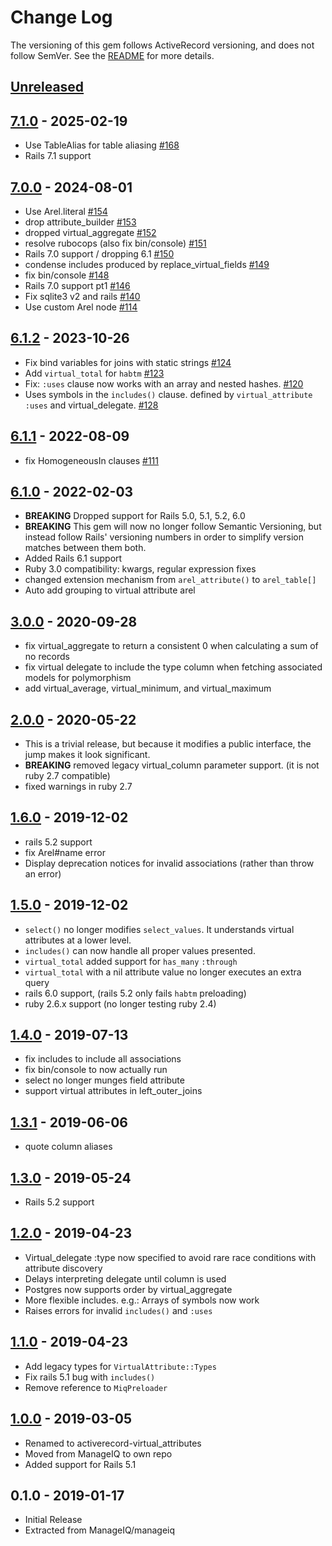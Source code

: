 # Change Log

The versioning of this gem follows ActiveRecord versioning, and does not follow SemVer.  See the [README](./README.md) for more details.

## [Unreleased]

## [7.1.0] - 2025-02-19

* Use TableAlias for table aliasing [#168](https://github.com/ManageIQ/activerecord-virtual_attributes/pull/168)
* Rails 7.1 support

## [7.0.0] - 2024-08-01

* Use Arel.literal [#154](https://github.com/ManageIQ/activerecord-virtual_attributes/pull/154)
* drop attribute_builder [#153](https://github.com/ManageIQ/activerecord-virtual_attributes/pull/153)
* dropped virtual_aggregate [#152](https://github.com/ManageIQ/activerecord-virtual_attributes/pull/152)
* resolve rubocops (also fix bin/console) [#151](https://github.com/ManageIQ/activerecord-virtual_attributes/pull/151)
* Rails 7.0 support / dropping 6.1 [#150](https://github.com/ManageIQ/activerecord-virtual_attributes/pull/150)
* condense includes produced by replace_virtual_fields [#149](https://github.com/ManageIQ/activerecord-virtual_attributes/pull/149)
* fix bin/console [#148](https://github.com/ManageIQ/activerecord-virtual_attributes/pull/148)
* Rails 7.0 support pt1 [#146](https://github.com/ManageIQ/activerecord-virtual_attributes/pull/146)
* Fix sqlite3 v2 and rails [#140](https://github.com/ManageIQ/activerecord-virtual_attributes/pull/140)
* Use custom Arel node [#114](https://github.com/ManageIQ/activerecord-virtual_attributes/pull/114)

## [6.1.2] - 2023-10-26

* Fix bind variables for joins with static strings [#124](https://github.com/ManageIQ/activerecord-virtual_attributes/pull/124)
* Add `virtual_total` for `habtm` [#123](https://github.com/ManageIQ/activerecord-virtual_attributes/pull/123)
* Fix: `:uses` clause now works with an array and nested hashes. [#120](https://github.com/ManageIQ/activerecord-virtual_attributes/pull/120)
* Uses symbols in the `includes()` clause. defined by `virtual_attribute :uses` and virtual_delegate. [#128](https://github.com/ManageIQ/activerecord-virtual_attributes/pull/128)

## [6.1.1] - 2022-08-09

* fix HomogeneousIn clauses [#111](https://github.com/ManageIQ/activerecord-virtual_attributes/pull/111)

## [6.1.0] - 2022-02-03

* **BREAKING** Dropped support for Rails 5.0, 5.1, 5.2, 6.0
* **BREAKING** This gem will now no longer follow Semantic Versioning,
  but instead follow Rails' versioning numbers in order to simplify version
  matches between them both.
* Added Rails 6.1 support
* Ruby 3.0 compatibility: kwargs, regular expression fixes
* changed extension mechanism from `arel_attribute()` to `arel_table[]`
* Auto add grouping to virtual attribute arel

## [3.0.0] - 2020-09-28

* fix virtual_aggregate to return a consistent 0 when calculating a sum of no records
* fix virtual delegate to include the type column when fetching associated models for polymorphism
* add virtual_average, virtual_minimum, and virtual_maximum

## [2.0.0] - 2020-05-22

* This is a trivial release, but because it modifies a public interface, the jump makes it look significant.
* **BREAKING** removed legacy virtual_column parameter support. (it is not ruby 2.7 compatible)
* fixed warnings in ruby 2.7

## [1.6.0] - 2019-12-02

* rails 5.2 support
* fix Arel#name error
* Display deprecation notices for invalid associations (rather than throw an error)

## [1.5.0] - 2019-12-02

* `select()` no longer modifies `select_values`. It understands virtual attributes at a lower level.
* `includes()` can now handle all proper values presented.
* `virtual_total` added support for `has_many` `:through`
* `virtual_total` with a nil attribute value no longer executes an extra query
* rails 6.0 support, (rails 5.2 only fails `habtm` preloading)
* ruby 2.6.x support (no longer testing ruby 2.4)

## [1.4.0] - 2019-07-13

* fix includes to include all associations
* fix bin/console to now actually run
* select no longer munges field attribute
* support virtual attributes in left_outer_joins

## [1.3.1] - 2019-06-06

* quote column aliases

## [1.3.0] - 2019-05-24

* Rails 5.2 support

## [1.2.0] - 2019-04-23

* Virtual_delegate :type now specified to avoid rare race conditions with attribute discovery
* Delays interpreting delegate until column is used
* Postgres now supports order by virtual_aggregate
* More flexible includes. e.g.: Arrays of symbols now work
* Raises errors for invalid `includes()` and `:uses`

## [1.1.0] - 2019-04-23

* Add legacy types for `VirtualAttribute::Types`
* Fix rails 5.1 bug with `includes()`
* Remove reference to `MiqPreloader`

## [1.0.0] - 2019-03-05

* Renamed to activerecord-virtual_attributes
* Moved from ManageIQ to own repo
* Added support for Rails 5.1

## 0.1.0 - 2019-01-17

* Initial Release
* Extracted from ManageIQ/manageiq

[Unreleased]: https://github.com/ManageIQ/activerecord-virtual_attributes/compare/v7.1.0...HEAD
[7.1.0]: https://github.com/ManageIQ/activerecord-virtual_attributes/compare/v7.0.0...v7.1.0
[7.0.0]: https://github.com/ManageIQ/activerecord-virtual_attributes/compare/v6.1.2...v7.0.0
[6.1.2]: https://github.com/ManageIQ/activerecord-virtual_attributes/compare/v6.1.1...v6.1.2
[6.1.1]: https://github.com/ManageIQ/activerecord-virtual_attributes/compare/v6.1.0...v6.1.1
[6.1.0]: https://github.com/ManageIQ/activerecord-virtual_attributes/compare/v3.0.0...v6.1.0
[3.0.0]: https://github.com/ManageIQ/activerecord-virtual_attributes/compare/v2.0.0...v3.0.0
[2.0.0]: https://github.com/ManageIQ/activerecord-virtual_attributes/compare/v1.6.0...v2.0.0
[1.6.0]: https://github.com/ManageIQ/activerecord-virtual_attributes/compare/v1.5.0...v1.6.0
[1.5.0]: https://github.com/ManageIQ/activerecord-virtual_attributes/compare/v1.4.0...v1.5.0
[1.4.0]: https://github.com/ManageIQ/activerecord-virtual_attributes/compare/v1.3.1...v1.4.0
[1.3.1]: https://github.com/ManageIQ/activerecord-virtual_attributes/compare/v1.3.0...v1.3.1
[1.3.0]: https://github.com/ManageIQ/activerecord-virtual_attributes/compare/v1.2.0...v1.3.0
[1.2.0]: https://github.com/ManageIQ/activerecord-virtual_attributes/compare/v1.1.0...v1.2.0
[1.1.0]: https://github.com/ManageIQ/activerecord-virtual_attributes/compare/v1.0.0...v1.1.0
[1.0.0]: https://github.com/ManageIQ/activerecord-virtual_attributes/compare/v0.1.0...v1.0.0
